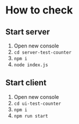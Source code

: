 # How to check

## Start server
1. Open new console
2. `cd server-test-counter`
3. `npm i`
4. `node index.js`

## Start client
1. Open new console
2. `cd ui-test-counter`
3. `npm i`
4. `npm run start`

